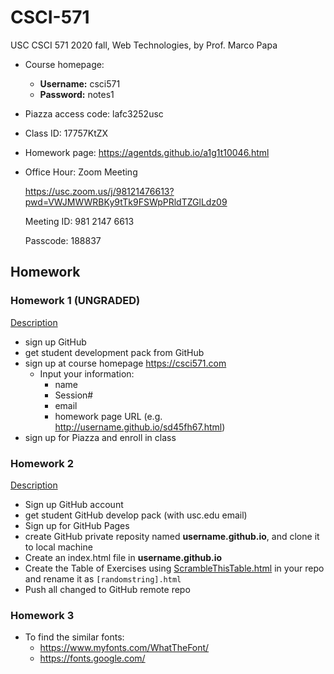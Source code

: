 # CSCI-571
USC CSCI 571 2020 fall, Web Technologies, by Prof. Marco Papa



- Course homepage:
  - __Username:__ csci571
  - __Password:__ notes1

- Piazza access code: lafc3252usc

- Class ID: 17757KtZX

- Homework page: https://agentds.github.io/a1g1t10046.html

- Office Hour: Zoom Meeting

  https://usc.zoom.us/j/98121476613?pwd=VWJMWWRBKy9tTk9FSWpPRldTZGlLdz09

  Meeting ID: 981 2147 6613

  Passcode: 188837





## Homework

### Homework 1 (UNGRADED)

[Description](Assignment/HW1/HW1_Description.pdf)

- sign up GitHub 
- get student development pack from GitHub
- sign up at course homepage https://csci571.com
  - Input your information:
    - name
    - Session#
    - email
    - homework page URL (e.g. http://username.github.io/sd45fh67.html)
- sign up for Piazza and enroll in class



### Homework 2

[Description](Assignment/HW2/HW2_GitHub_Pages.pdf)

- Sign up GitHub account 
- get student GitHub develop pack (with usc.edu email)
- Sign up for GitHub Pages
- create GitHub private reposity named __username.github.io__, and clone it to local machine
- Create an index.html file in  __username.github.io__
- Create the Table of Exercises using [ScrambleThisTable.html](./Assignment/HW2/ScrambleThisTable.html) in your repo and rename it as ``[randomstring].html``
- Push all changed to GitHub remote repo



### Homework 3


- To find the similar fonts:
  - https://www.myfonts.com/WhatTheFont/
  - https://fonts.google.com/
